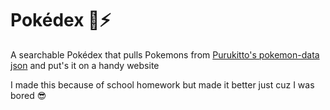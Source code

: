 # Pokédex 🐀⚡
A searchable Pokédex that pulls Pokemons from [Purukitto's pokemon-data json](https://github.com/Purukitto/pokemon-data.json) and put's it on a handy website

I made this because of school homework but made it better just cuz I was bored 😎